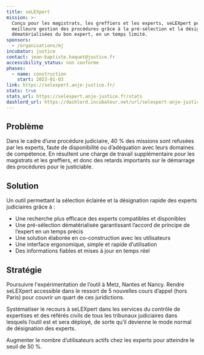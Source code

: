 ```yaml
---
title: seLEXpert
mission: >-
  Conçu pour les magistrats, les greffiers et les experts, seLEXpert permet une
  meilleure gestion des procédures grâce à la pré-sélection et la désignation
  dématérialisées du bon expert, en un temps limité.
sponsors:
  - /organisations/mj
incubator: justice
contact: jean-baptiste.haquet@justice.fr
accessibility_status: non conforme
phases:
  - name: construction
    start: 2023-01-03
link: https://selexpert.anje-justice.fr/
stats: true
stats_url: https://selexpert.anje-justice.fr/stats
dashlord_url: https://dashlord.incubateur.net/url/selexpert-anje-justice-fr/
---
```

## Problème

Dans le cadre d’une procédure judiciaire, 40 % des missions sont refusées par les experts, faute de disponibilité ou d’adéquation avec leurs domaines de compétence. En résultent une charge de travail supplémentaire pour les magistrats et les greffiers, et donc des retards importants sur le démarrage des procédures pour le justiciable.

## Solution

Un outil permettant la sélection éclairée et la désignation rapide des experts judiciaires grâce à :
- Une recherche plus efficace des experts compatibles et disponibles
- Une pré-sélection dématérialisée garantissant l’accord de principe de l’expert en un temps précis
- Une solution élaborée en co-construction avec les utilisateurs
- Une interface ergonomique, simple et rapide d’utilisation
- Des informations fiables et mises à jour en temps réel

## Stratégie

Poursuivre l'expérimentation de l’outil à Metz, Nantes et Nancy. Rendre seLEXpert accessible dans le ressort de 5 nouvelles cours d’appel (hors Paris) pour couvrir un quart de ces juridictions.

Systématiser le recours à seLEXpert dans les services du contrôle de expertises et des référés civils de tous les tribunaux judiciaires dans lesquels l’outil est et sera déployé, de sorte qu’il devienne le mode normal de désignation des experts.

Augmenter le nombre d’utilisateurs actifs chez les experts pour atteindre le seuil de 50 %.

